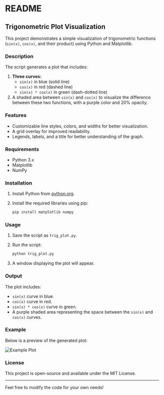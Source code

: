 # README

## Trigonometric Plot Visualization

This project demonstrates a simple visualization of trigonometric functions (`sin(x)`, `cos(x)`, and their product) using Python and Matplotlib.

### Description
The script generates a plot that includes:

1. **Three curves:**
   - `sin(x)` in blue (solid line)
   - `cos(x)` in red (dashed line)
   - `sin(x) * cos(x)` in green (dash-dotted line)
2. A shaded area between `sin(x)` and `cos(x)` to visualize the difference between these two functions, with a purple color and 20% opacity.

### Features
- Customizable line styles, colors, and widths for better visualization.
- A grid overlay for improved readability.
- Legends, labels, and a title for better understanding of the graph.

### Requirements

- Python 3.x
- Matplotlib
- NumPy

### Installation
1. Install Python from [python.org](https://www.python.org/).
2. Install the required libraries using pip:

   ```bash
   pip install matplotlib numpy
   ```

### Usage
1. Save the script as `trig_plot.py`.
2. Run the script:

   ```bash
   python trig_plot.py
   ```
3. A window displaying the plot will appear.

### Output
The plot includes:
- `sin(x)` curve in blue.
- `cos(x)` curve in red.
- `sin(x) * cos(x)` curve in green.
- A purple shaded area representing the space between the `sin(x)` and `cos(x)` curves.

### Example
Below is a preview of the generated plot:

![Example Plot](#)

### License
This project is open-source and available under the MIT License.

---
Feel free to modify the code for your own needs!